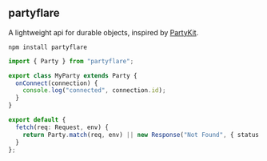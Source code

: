 ## partyflare

A lightweight api for durable objects, inspired by [PartyKit](https://www.partykit.io/).

```shell
npm install partyflare
```

```ts
import { Party } from "partyflare";

export class MyParty extends Party {
  onConnect(connection) {
    console.log("connected", connection.id);
  }
}

export default {
  fetch(req: Request, env) {
    return Party.match(req, env) || new Response("Not Found", { status: 404 });
  }
};
```

